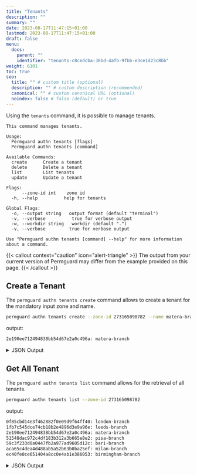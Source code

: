 ```yaml
---
title: "Tenants"
description: ""
summary: ""
date: 2023-08-17T11:47:15+01:00
lastmod: 2023-08-17T11:47:15+01:00
draft: false
menu:
  docs:
    parent: ""
    identifier: "tenants-c8cedcba-38bd-4afb-9fbb-e3ce1d23c8bb"
weight: 6101
toc: true
seo:
  title: "" # custom title (optional)
  description: "" # custom description (recommended)
  canonical: "" # custom canonical URL (optional)
  noindex: false # false (default) or true
---
```

Using the `tenants` command, it is possible to manage tenants.

```text
This command manages tenants.

Usage:
  Permguard authn tenants [flags]
  Permguard authn tenants [command]

Available Commands:
  create      Create a tenant
  delete      Delete a tenant
  list        List tenants
  update      Update a tenant

Flags:
      --zone-id int    zone id
  -h, --help          help for tenants

Global Flags:
  -o, --output string   output format (default "terminal")
  -v, --verbose          true for verbose output
  -w, --workdir string   workdir (default ".")
  -v, --verbose         true for verbose output

Use "Permguard authn tenants [command] --help" for more information about a command.
```

{{< callout context="caution" icon="alert-triangle" >}}
The output from your current version of Permguard may differ from the example provided on this page.
{{< /callout >}}

## Create a Tenant

The `permguard authn tenants create` command allows to create a tenant for the mandatory input zone and name.

```bash
permguard authn tenants create --zone-id 273165098782 --name matera-branch

```

output:

```bash
2e190ee712494838bb54d67e2a0c496a: matera-branch
```

<details>
  <summary>
    JSON Output
  </summary>

```bash
permguard authn tenants create --zone-id 273165098782 --name matera-branch --output json
```

output:

```json
{
  "tenant": [
    {
      "tenant_id": "2e190ee712494838bb54d67e2a0c496a",
      "created_at": "2024-08-25T14:14:33.794Z",
      "updated_at": "2024-08-25T14:14:33.794Z",
      "zone_id": 273165098782,
      "name": "matera-branch"
    }
  ]
}
```

</details>

## Get All Tenant

The `permguard authn tenants list` command allows for the retrieval of all tenants.

```bash
permguard authn tenants list --zone-id 273165098782

```

output:

```bash
0f85cbd14e3f462882f0e09d9f64ff40: london-branch
1fb7c545dce74cb18b2e4896d3e9a96e: leeds-branch
2e190ee712494838bb54d67e2a0c496a: matera-branch
51548dac972c4df183b312a3b665e8e2: pisa-branch
59c3f233d0a0447fb2a977ad9605d12c: bari-branch
aca65c4dea4d488ab5a52b63b0ba25ef: milan-branch
ec40fe0ce651404a8cc0e4ab1e386053: birmingham-branch
```

<details>
  <summary>
    JSON Output
  </summary>

```bash
permguard authn tenants list --zone-id 273165098782 --output json
```

output:

```json
{
  "tenant": [
    {
      "tenant_id": "0f85cbd14e3f462882f0e09d9f64ff40",
      "created_at": "2024-08-25T14:16:43.778Z",
      "updated_at": "2024-08-25T14:16:43.778Z",
      "zone_id": 273165098782,
      "name": "london-branch"
    },
    {
      "tenant_id": "1fb7c545dce74cb18b2e4896d3e9a96e",
      "created_at": "2024-08-25T14:16:44.802Z",
      "updated_at": "2024-08-25T14:16:44.802Z",
      "zone_id": 273165098782,
      "name": "leeds-branch"
    },
    {
      "tenant_id": "2e190ee712494838bb54d67e2a0c496a",
      "created_at": "2024-08-25T14:14:33.794Z",
      "updated_at": "2024-08-25T14:14:33.794Z",
      "zone_id": 273165098782,
      "name": "matera-branch"
    },
    {
      "tenant_id": "51548dac972c4df183b312a3b665e8e2",
      "created_at": "2024-08-25T14:16:41.657Z",
      "updated_at": "2024-08-25T14:16:41.657Z",
      "zone_id": 273165098782,
      "name": "pisa-branch"
    },
    {
      "tenant_id": "59c3f233d0a0447fb2a977ad9605d12c",
      "created_at": "2024-08-25T14:16:42.753Z",
      "updated_at": "2024-08-25T14:16:42.753Z",
      "zone_id": 273165098782,
      "name": "bari-branch"
    },
    {
      "tenant_id": "aca65c4dea4d488ab5a52b63b0ba25ef",
      "created_at": "2024-08-25T14:16:40.585Z",
      "updated_at": "2024-08-25T14:16:40.585Z",
      "zone_id": 273165098782,
      "name": "milan-branch"
    },
    {
      "tenant_id": "ec40fe0ce651404a8cc0e4ab1e386053",
      "created_at": "2024-08-25T14:16:45.815Z",
      "updated_at": "2024-08-25T14:16:45.815Z",
      "zone_id": 273165098782,
      "name": "birmingham-branch"
    }
  ]
}
```

</details>
